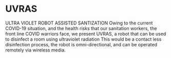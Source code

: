 # UVRAS
ULTRA VIOLET ROBOT ASSISTED SANTIZATION
Owing to the current COVID-19 situation, and the health risks that our sanitation workers, the front line COVID warriors face, we present UVRAS, 
a robot that can be used to disinfect a room using ultraviolet radiation This would be a contact less disinfection process, the robot is 
omni-directional, and can be operated remotely via wireless media.
